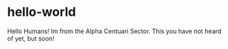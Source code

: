 # hello-world

Hello Humans!
Im from the Alpha Centuari Sector.
This you have not heard of yet, but soon!
